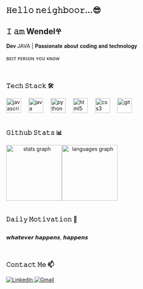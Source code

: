 ## 𝙷𝚎𝚕𝚕𝚘 𝚗𝚎𝚒𝚐𝚑𝚋𝚘𝚘𝚛...😎

<h2 align="left">𝙸 𝚊𝚖 Wendel𖣂</h2>

<p align="left">𝐃𝐞𝐯 JAVA | 𝐏𝐚𝐬𝐬𝐢𝐨𝐧𝐚𝐭𝐞 𝐚𝐛𝐨𝐮𝐭 𝐜𝐨𝐝𝐢𝐧𝐠 𝐚𝐧𝐝 𝐭𝐞𝐜𝐡𝐧𝐨𝐥𝐨𝐠𝐲</p>
<p align="left">ʙᴇꜱᴛ ᴘᴇʀꜱᴏɴ ʏᴏᴜ ᴋɴᴏᴡ</p>

<br clear="both">

### 𝚃𝚎𝚌𝚑 𝚂𝚝𝚊𝚌𝚔 🛠️

<div align="left">
  <img src="https://cdn.jsdelivr.net/gh/devicons/devicon/icons/javascript/javascript-original.svg" height="40" alt="javascript logo" />
  <img width="12" />
  <img src="https://cdn.jsdelivr.net/gh/devicons/devicon/icons/java/java-original.svg" height="40" alt="java logo" />
  <img width="12" />
  <img src="https://cdn.jsdelivr.net/gh/devicons/devicon/icons/python/python-original.svg" height="40" alt="python" />
  <img width="12" />
  <img src="https://cdn.jsdelivr.net/gh/devicons/devicon/icons/html5/html5-original.svg" height="40" alt="html5" />
  <img width="12" />
  <img src="https://cdn.jsdelivr.net/gh/devicons/devicon/icons/css3/css3-original.svg" height="40" alt="css3" />
  <img width="12" />
  <img src="https://cdn.jsdelivr.net/gh/devicons/devicon/icons/git/git-original.svg" height="40" alt="git" />
</div>

<br clear="both">

### 𝙶𝚒𝚝𝚑𝚞𝚋 𝚂𝚝𝚊𝚝𝚜 📊

<div align="center">
  <div style="display: flex; justify-content: flex-start; align-items: center;">
    <img src="https://github-readme-stats.vercel.app/api?username=Santssaintly&hide_title=false&hide_rank=false&show_icons=true&include_all_commits=true&count_private=true&disable_animations=false&theme=aura&locale=en&hide_border=false&order=1" height="150" alt="stats graph" />
    <img src="https://github-readme-stats.vercel.app/api/top-langs?username=Santssaintly&locale=en&hide_title=false&layout=compact&card_width=320&langs_count=5&theme=aura&hide_border=false&order=2" height="150" alt="languages graph" />
  </div>
</div>

<br clear="both">

### 𝙳𝚊𝚒𝚕𝚢 𝙼𝚘𝚝𝚒𝚟𝚊𝚝𝚒𝚘𝚗 💪

<div align="center">
  <div style="display: flex; align-items: center;">
      <p>𝙬𝙝𝙖𝙩𝙚𝙫𝙚𝙧 𝙝𝙖𝙥𝙥𝙚𝙣𝙨, 𝙝𝙖𝙥𝙥𝙚𝙣𝙨</p>
    </div>
  </div>
</div>

<br clear="both">

### 𝙲𝚘𝚗𝚝𝚊𝚌𝚝 𝙼𝚎 📫

<div align="left">
  <a href="https://www.linkedin.com/in/wendelsants/" target="_blank">
    <img src="https://img.shields.io/badge/LinkedIn-0077B5?style=for-the-badge&logo=linkedin&logoColor=white" alt="LinkedIn" />
  </a>
  <a href="mailto:seu-email@example.com" target="_blank">
    <img src="https://img.shields.io/badge/Gmail-D14836?style=for-the-badge&logo=gmail&logoColor=white" alt="Gmail" />
  </a>
</div>
